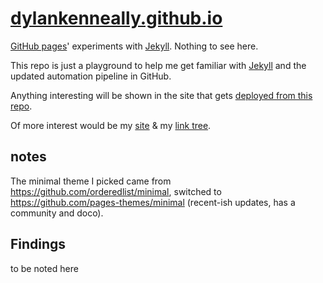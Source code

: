 <!--
add build status badge: https://docs.github.com/en/actions/monitoring-and-troubleshooting-workflows/adding-a-workflow-status-badge
    click it - go to build logs
 -->

# [dylankenneally.github.io](https://dylankenneally.github.io/)

[GitHub pages](https://docs.github.com/en/pages)' experiments with  [Jekyll](https://jekyllrb.com/). Nothing to see here.

This repo is just a playground to help me get familiar with [Jekyll](https://jekyllrb.com/) and the updated automation pipeline in GitHub.

Anything interesting will be shown in the site that gets [deployed from this repo](https://dylankenneally.github.io/).

Of more interest would be my [site](https://www.dylankenneally.com) & my [link tree](http://dylankenneally.com/).

## notes

The minimal theme I picked came from <https://github.com/orderedlist/minimal>, switched to <https://github.com/pages-themes/minimal> (recent-ish updates, has a community and doco).

## Findings

to be noted here
